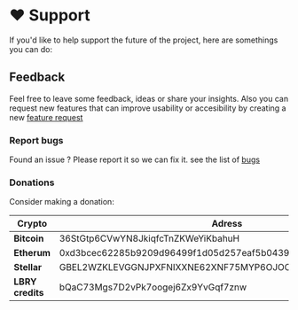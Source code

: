 
# :heart: Support

If you'd like to help support the future of the project, here are somethings you can do: 

## Feedback

Feel free to leave some feedback, ideas or share your insights.
Also you can request new features that can improve usability or accesibility by creating a new [feature request](https://github.com/btzr-io/Villain/issues/new?assignees=&labels=&template=feature_request.md&title=)
### Report bugs

Found an issue ? Please report it so we can fix it. see the list of [bugs](https://github.com/btzr-io/Villain/issues?q=is%3Aissue+is%3Aopen+label%3Abug)


### Donations

Consider making a donation:


| Crypto | Adress |
| ------ | ------ |
| **Bitcoin** | 36StGtp6CVwYN8JkiqfcTnZKWeYiKbahuH |
| **Etherum** | 0xd3bcec62285b9209d96499f1d05d257eaf5b0439 |
| **Stellar** | GBEL2WZKLEVGGNJPXFNIXXNE62XNF75MYP6OJOC4IQRFMMG4DH5NQB4T |
| **LBRY credits** | bQaC73Mgs7D2vPk7oogej6Zx9YvGqf7znw |
